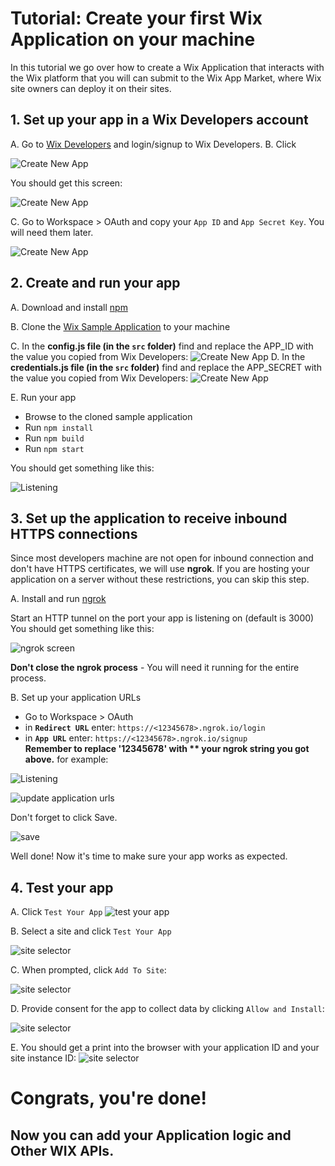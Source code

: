 # Tutorial: Create your first Wix Application on your machine
In this tutorial we go over how to create a Wix Application that interacts with the Wix platform that you will can submit to the Wix App Market, where Wix site owners can deploy it on their sites.   
## 1. Set up your app in a Wix Developers account 
A. Go to [Wix Developers](https://dev.wix.com/) and login/signup to Wix Developers.
B. Click 

![Create New App](images/create-app.png)

You should get this screen:

![Create New App](images/New-App.png)

C. Go to Workspace > OAuth and copy your `App ID` and `App Secret Key`. You will need them later.
 
![Create New App](images/oauth-settings.png)

## 2. Create and run your app

A. Download and install [npm](https://www.npmjs.com/get-npm)

B. Clone the [Wix Sample Application](https://github.com/shaykewix/sample-wix-rest-app) to your machine

C. In the **config.js file (in the `src` folder)** find and replace the APP_ID with the value you copied from Wix Developers:
![Create New App](images/change-config.png)
D. In the **credentials.js file (in the `src` folder)** find and replace the APP_SECRET  with the value you copied from Wix Developers:
![Create New App](images/change-credentials.png)

E. Run your app

* Browse to the cloned sample application
* Run `npm install`
* Run `npm build`
* Run `npm start`

You should get something like this:

![Listening](images/listening.png)

## 3. Set up the application to receive inbound HTTPS connections
Since most developers machine are not open for inbound connection and don't have HTTPS certificates, we will use **ngrok**.
If you are hosting your application on a server without these restrictions, you can skip this step.

A. Install and run [ngrok](https://dashboard.ngrok.com/get-started)

Start an HTTP tunnel on the port your app is listening on  (default is 3000)
You should get something like this:

![ngrok screen](images/ngrok.png)

**Don't close the ngrok process** - You will need it running for the entire process.

B. Set up your application URLs
* Go to Workspace > OAuth
* in **`Redirect URL`** enter: `https://<12345678>.ngrok.io/login`
* in **`App URL`** enter: `https://<12345678>.ngrok.io/signup`  
**Remember to replace '12345678' with ** your ngrok string you got above.**
for example:

![Listening](images/httpsurl.png)


![update application urls](images/urls.png)

Don't forget to click Save.

![save](images/save.png)

Well done! Now it's time to make sure your app works as expected.

## 4. Test your app

A. Click `Test Your App`
![test your app](images/test-button.png)

B. Select a site and click `Test Your App`

![site selector](images/site-selector.png)

C. When prompted, click `Add To Site`:

![site selector](images/add-to-site.png)

D. Provide consent for the app to collect data by clicking `Allow and Install`:

![site selector](images/consent.png)

E. You should get a print into the browser with your application ID and your site instance ID:
![site selector](images/end.png)

# Congrats, you're done!
## Now you can add your Application logic and Other WIX APIs.
